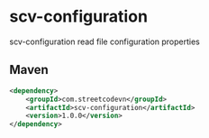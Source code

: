 # scv-configuration
scv-configuration read file configuration properties  

## Maven
```Xml
<dependency>
    <groupId>com.streetcodevn</groupId>
    <artifactId>scv-configuration</artifactId>
    <version>1.0.0</version>
</dependency>
```
